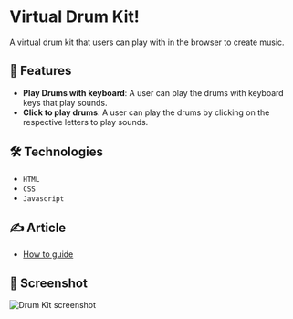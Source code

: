 # Virtual Drum Kit!
 
A virtual drum kit that users can play with in the browser to create music.

## 🚀 Features

- **Play Drums with keyboard**: A user can play the drums with keyboard keys that play sounds.
- **Click to play drums**: A user can play the drums by clicking on the respective letters to play sounds.

## 🛠️ Technologies

- `HTML`
- `CSS`
- `Javascript`

## ✍️ Article

- [How to guide](./Bulding%20a%20Virtual%20Drum%20Kit.md)

## 📸 Screenshot

![Drum Kit screenshot](./assets/drum_kit_ui_screenshot.png)
